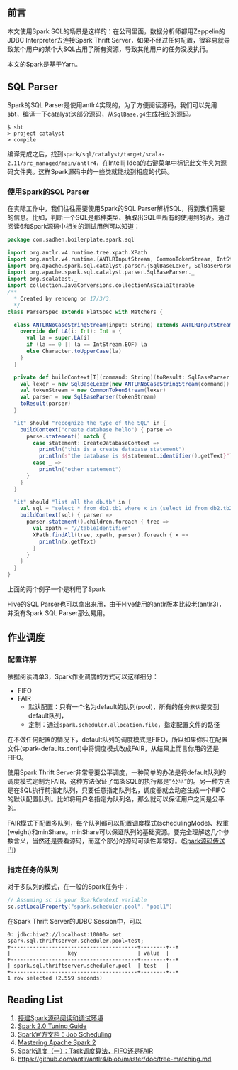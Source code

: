 ## 前言
本文使用Spark SQL的场景是这样的：在公司里面，数据分析师都用Zeppelin的JDBC Interpreter去连接Spark Thrift Server，如果不经过任何配置，很容易就导致某个用户的某个大SQL占用了所有资源，导致其他用户的任务没发执行。

本文的Spark是基于Yarn。
## SQL Parser
Spark的SQL Parser是使用antlr4实现的，为了方便阅读源码，我们可以先用sbt，编译一下catalyst这部分源码，从`SqlBase.g4`生成相应的源码。

```
$ sbt
> project catalyst
> compile
```
编译完成之后，找到`spark/sql/catalyst/target/scala-2.11/src_managed/main/antlr4`，在Intellij Idea的右键菜单中标记此文件夹为源码文件夹。这样Spark源码中的一些类就能找到相应的代码。

### 使用Spark的SQL Parser
在实际工作中，我们往往需要使用Spark的SQL Parser解析SQL，得到我们需要的信息。比如，判断一个SQL是那种类型、抽取出SQL中所有的使用到的表。通过阅读6和Spark源码中相关的测试用例可以知道：

``` scala
package com.sadhen.boilerplate.spark.sql

import org.antlr.v4.runtime.tree.xpath.XPath
import org.antlr.v4.runtime.{ANTLRInputStream, CommonTokenStream, IntStream}
import org.apache.spark.sql.catalyst.parser.{SqlBaseLexer, SqlBaseParser}
import org.apache.spark.sql.catalyst.parser.SqlBaseParser._
import org.scalatest._
import collection.JavaConversions.collectionAsScalaIterable
/**
  * Created by rendong on 17/3/3.
  */
class ParserSpec extends FlatSpec with Matchers {

  class ANTLRNoCaseStringStream(input: String) extends ANTLRInputStream(input) {
    override def LA(i: Int): Int = {
      val la = super.LA(i)
      if (la == 0 || la == IntStream.EOF) la
      else Character.toUpperCase(la)
    }
  }

  private def buildContext[T](command: String)(toResult: SqlBaseParser => T): T = {
    val lexer = new SqlBaseLexer(new ANTLRNoCaseStringStream(command))
    val tokenStream = new CommonTokenStream(lexer)
    val parser = new SqlBaseParser(tokenStream)
    toResult(parser)
  }

  "it" should "recognize the type of the SQL" in {
    buildContext("create database hello") { parse =>
      parse.statement() match {
        case statement: CreateDatabaseContext =>
          println("this is a create database statement")
          println(s"the database is ${statement.identifier().getText}")
        case _ =>
          println("other statement")
      }
    }
  }

  "it" should "list all the db.tb" in {
    val sql = "select * from db1.tb1 where x in (select id from db2.tb2)"
    buildContext(sql) { parser =>
      parser.statement().children.foreach { tree =>
        val xpath = "//tableIdentifier"
        XPath.findAll(tree, xpath, parser).foreach { x =>
          println(x.getText)
        }
      }
    }
  }
}
```
上面的两个例子一个是利用了Spark

Hive的SQL Parser也可以拿出来用，由于Hive使用的antlr版本比较老(antlr3)，并没有Spark SQL Parser那么易用。


## 作业调度
### 配置详解
依据阅读清单3，Spark作业调度的方式可以这样细分：

+ FIFO
+ FAIR
  - 默认配置：只有一个名为default的队列(pool)，所有的任务`默认`提交到default队列，
  - 定制：通过`spark.scheduler.allocation.file`，指定配置文件的路径

在不做任何配置的情况下，default队列的调度模式是FIFO，所以如果你只在配置文件(spark-defaults.conf)中将调度模式改成FAIR，从结果上而言你用的还是FIFO。

使用Spark Thrift Server非常需要公平调度，一种简单的办法是将default队列的调度模式定制为FAIR，这种方法保证了每条SQL的执行都是“公平”的。另一种方法是在SQL执行前指定队列，只要任意指定队列名，调度器就会动态生成一个FIFO的默认配置队列。比如将用户名指定为队列名，那么就可以保证用户之间是公平的。

FAIR模式下配置多队列，每个队列都可以配置调度模式(schedulingMode)、权重(weight)和minShare。minShare可以保证队列的基础资源。要完全理解这几个参数含义，当然还是要看源码，而这个部分的源码可读性非常好。([Spark源码传送门](https://github.com/apache/spark/blob/v2.1.0/core/src/main/scala/org/apache/spark/scheduler/SchedulingAlgorithm.scala))

### 指定任务的队列
对于多队列的模式，在一般的Spark任务中：
``` scala
// Assuming sc is your SparkContext variable
sc.setLocalProperty("spark.scheduler.pool", "pool1")
```

在Spark Thrift Server的JDBC Session中，可以
```
0: jdbc:hive2://localhost:10000> set spark.sql.thriftserver.scheduler.pool=test;
+----------------------------------------+--------+--+
|                  key                   | value  |
+----------------------------------------+--------+--+
| spark.sql.thriftserver.scheduler.pool  | test   |
+----------------------------------------+--------+--+
1 row selected (2.559 seconds)
```

## Reading List
1. [搭建Spark源码阅读和调试环境](http://zhihu.com/question/24869894/answer/97339151)
2. [Spark 2.0 Tuning Guide](http://www.slideshare.net/jcmia1/apache-spark-20-tuning-guide)
3. [Spark官方文档：Job Scheduling](https://spark.apache.org/docs/latest/job-scheduling.html)
4. [Mastering Apache Spark 2](https://jaceklaskowski.gitbooks.io/mastering-apache-spark/)
5. [Spark调度（一）：Task调度算法，FIFO还是FAIR](http://www.datastart.cn/tech/2016/07/11/spark-scheduler.html)
6. https://github.com/antlr/antlr4/blob/master/doc/tree-matching.md

